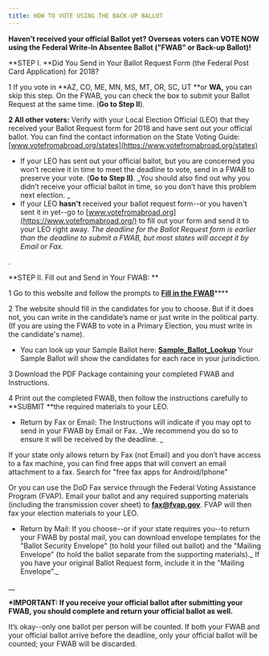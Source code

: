 ```yaml
---
title: HOW TO VOTE USING THE BACK-UP BALLOT
---
```

**Haven’t received your official Ballot yet? Overseas voters can VOTE NOW using the Federal Write-In Absentee Ballot ("FWAB" or Back-up Ballot)!**

**STEP I. **Did You Send in Your Ballot Request Form (the Federal Post Card Application) for 2018?

1 If you vote in **AZ, CO, ME, MN, MS, MT, OR, SC, UT **or **WA,** you can skip this step. On the FWAB, you can check the box to submit your Ballot Request at the same time. (**Go to Step II**). 

**2 All other voters:** Verify with your Local Election Official (LEO) that they received your Ballot Request form for 2018 and have sent out your official ballot. You can find the contact information on the State Voting Guide:  [www.votefromabroad.org/states](https://www.votefromabroad.org/states)

* If your LEO has sent out your official ballot, but you are concerned you won't receive it in time to meet the deadline to vote, send in a FWAB to preserve your vote. (**Go to Step II)**. _You should also find out why you didn’t receive your official ballot in time, so you don’t have this problem next election.
  _
* If your LEO **hasn't** received your ballot request form--or you haven't sent it in yet--go to [www.votefromabroad.org](https://www.votefromabroad.org/) to fill out your form and send it to your LEO right away. _The deadline for the Ballot Request form is earlier than the deadline to submit a FWAB, but most states will accept it by Email or Fax._ 

.

**STEP II. Fill out and Send in Your FWAB: **

1 Go to this website and follow the prompts to [**Fill in the FWAB**](https://www.fvap.gov/fwab-privacy-notice)\*\*\*\*

2 The website should fill in the candidates for you to choose. But if it does not, you can write in the candidate’s name or just write in the political party. (If you are using the FWAB to vote in a Primary Election, you must write in the candidate's name).

* You can look up your Sample Ballot here: [**Sample_Ballot_Lookup**](https://ballotpedia.org/Sample_Ballot_Lookup) Your Sample Ballot will show  the candidates for each race in your jurisdiction.

3 Download the PDF Package containing your completed FWAB and Instructions.

4 Print out the completed FWAB, then follow the instructions carefully to **SUBMIT **the required materials to your LEO. 

* Return by Fax or Email: The Instructions will indicate if you may opt to send in your FWAB by Email or Fax. _We recommend you do so to ensure it will be received by the deadline. _

If your state only allows return by Fax (not Email) and you don’t have access to a fax machine, you can find free apps that will convert an email attachment to a fax. Search for "free fax apps for Android/Iphone"

Or you can use the DoD Fax service through the Federal Voting Assistance Program (FVAP). Email your ballot and any required supporting materials (including the transmission cover sheet) to [**fax@fvap.gov**](fax@fvap.gov). FVAP will then fax your election materials to your LEO.

* Return by Mail: If you choose--or if your state requires you--to return your FWAB by postal mail, you can download envelope templates for the "Ballot Security Envelope" (to hold your filled out ballot) and the "Mailing Envelope" (to hold the ballot separate from the supporting materials)._ If you have your original Ballot Request form, include it in the "Mailing Envelope"._

__

**\*IMPORTANT: If you receive your official ballot after submitting your FWAB, you should complete and return your official ballot as well.** 

It’s okay--only one ballot per person will be counted.
 If both your FWAB and your official ballot arrive before the deadline, only your official ballot will be counted; your FWAB will be discarded.
